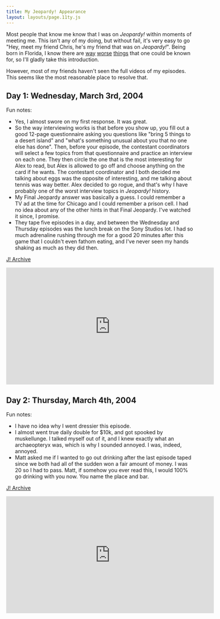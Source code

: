 ```yaml
---
title: My Jeopardy! Appearance
layout: layouts/page.11ty.js
---
```


Most people that know me know that I was on _Jeopardy!_ within moments of meeting me. This isn't any of my doing, but without fail, it's very easy to go "Hey, meet my friend Chris, he's my friend that was on _Jeopardy!_". Being born in Florida, I know there are [way](https://www.browardpalmbeach.com/news/346-pound-man-punches-dominos-pizza-guy-for-forgetting-his-garlic-knots-cops-say-6471471) [worse](https://miami.cbslocal.com/2020/07/10/florida-man-iguana-bike-crash/) [things](https://nypost.com/2020/07/23/florida-man-tries-to-evade-arrest-by-cartwheeling-away-from-cops/) that one could be known for, so I'll gladly take this introduction.

However, most of my friends haven't seen the full videos of my episodes. This seems like the most reasonable place to resolve that.

## Day 1: Wednesday, March 3rd, 2004

Fun notes:

- Yes, I almost swore on my first response. It was great.
- So the way interviewing works is that before you show up, you fill out a good 12-page questionnaire asking you questions like "bring 5 things to a desert island" and "what's something unusual about you that no one else has done". Then, before your episode, the contestant coordinators will select a few topics from that questionnaire and practice an interview on each one. They then circle the one that is the most interesting for Alex to read, but Alex is allowed to go off and choose anything on the card if he wants. The contestant coordinator and I both decided me talking about eggs was the opposite of interesting, and me talking about tennis was way better. Alex decided to go rogue, and that's why I have probably one of the worst interview topics in _Jeopardy!_ history.
- My Final Jeopardy answer was basically a guess. I could remember a TV ad at the time for Chicago and I could remember a prison cell. I had no idea about any of the other hints in that Final Jeopardy. I've watched it since, I promise.
- They tape five episodes in a day, and between the Wednesday and Thursday episodes was the lunch break on the Sony Studios lot. I had so much adrenaline rushing through me for a good 20 minutes after this game that I couldn't even fathom eating, and I've never seen my hands shaking as much as they did then.

[J! Archive](https://www.j-archive.com/showgame.php?game_id=3262)

<div class="aspect-w-16 aspect-h-9">
  <iframe width="560" height="315" src="https://www.youtube-nocookie.com/embed/O6MEInPIEUs?rel=0" title="YouTube video player" frameborder="0" allow="accelerometer; autoplay; clipboard-write; encrypted-media; gyroscope; picture-in-picture" allowfullscreen></iframe>
</div>

## Day 2: Thursday, March 4th, 2004

Fun notes:

- I have no idea why I went dressier this episode.
- I almost went true daily double for $10k, and got spooked by muskellunge. I talked myself out of it, and I knew exactly what an archaeopteryx was, which is why I sounded annoyed. I was, indeed, annoyed.
- Matt asked me if I wanted to go out drinking after the last episode taped since we both had all of the sudden won a fair amount of money. I was 20 so I had to pass. Matt, if somehow you ever read this, I would 100% go drinking with you now. You name the place and bar.

[J! Archive](https://www.j-archive.com/showgame.php?game_id=3267)

<div class="aspect-w-16 aspect-h-9">
  <iframe width="560" height="315" src="https://www.youtube-nocookie.com/embed/M4Of-cJceVM?rel=0" title="YouTube video player" frameborder="0" allow="accelerometer; autoplay; clipboard-write; encrypted-media; gyroscope; picture-in-picture" allowfullscreen></iframe>
</div>
